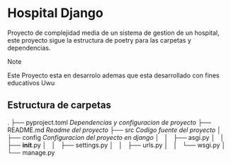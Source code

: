 # Hospital Django
Proyecto de complejidad media de un sistema de gestion de un hospital, este proyecto sigue la estructura de poetry para las carpetas y dependencias.
> [!NOTE]
> Este Proyecto esta en desarrolo ademas que esta desarrollado con fines educativos Uwu
## Estructura de carpetas
.
├── pyproject.toml *Dependencias y configuracion de proyecto*
├── README.md *Readme del proyecto*
├── src *Codigo fuente del proyecto*
│   ├── config *Configuracion del proyecto en django*
│   │   ├── asgi.py
│   │   ├── __init__.py
│   │   ├── settings.py
│   │   ├── urls.py
│   │   └── wsgi.py
│   └── manage.py

